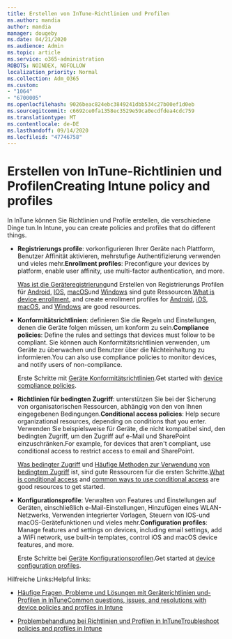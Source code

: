 ```yaml
---
title: Erstellen von InTune-Richtlinien und Profilen
ms.author: mandia
author: mandia
manager: dougeby
ms.date: 04/21/2020
ms.audience: Admin
ms.topic: article
ms.service: o365-administration
ROBOTS: NOINDEX, NOFOLLOW
localization_priority: Normal
ms.collection: Adm_O365
ms.custom:
- "1064"
- "6700005"
ms.openlocfilehash: 9026beac824ebc3849241dbb534c27b00ef1d0eb
ms.sourcegitcommit: c6692ce0fa1358ec3529e59ca0ecdfdea4cdc759
ms.translationtype: MT
ms.contentlocale: de-DE
ms.lasthandoff: 09/14/2020
ms.locfileid: "47746758"
---
```

# <a name="creating-intune-policy-and-profiles"></a><span data-ttu-id="fac16-102">Erstellen von InTune-Richtlinien und Profilen</span><span class="sxs-lookup"><span data-stu-id="fac16-102">Creating Intune policy and profiles</span></span>

<span data-ttu-id="fac16-103">In InTune können Sie Richtlinien und Profile erstellen, die verschiedene Dinge tun.</span><span class="sxs-lookup"><span data-stu-id="fac16-103">In Intune, you can create policies and profiles that do different things.</span></span>

- <span data-ttu-id="fac16-104">**Registrierungs profile**: vorkonfigurieren Ihrer Geräte nach Plattform, Benutzer Affinität aktivieren, mehrstufige Authentifizierung verwenden und vieles mehr.</span><span class="sxs-lookup"><span data-stu-id="fac16-104">**Enrollment profiles**: Preconfigure your devices by platform, enable user affinity, use multi-factor authentication, and more.</span></span>

  <span data-ttu-id="fac16-105">[Was ist die Geräteregistrierung](https://docs.microsoft.com/intune/device-enrollment)und Erstellen von Registrierungs Profilen für [Android](https://docs.microsoft.com/intune/android-enroll), [IOS](https://docs.microsoft.com/intune/ios-enroll), [macOS](https://docs.microsoft.com/intune/macos-enroll)und [Windows](https://docs.microsoft.com/intune/windows-enrollment-methods) sind gute Ressourcen.</span><span class="sxs-lookup"><span data-stu-id="fac16-105">[What is device enrollment](https://docs.microsoft.com/intune/device-enrollment), and create enrollment profiles for [Android](https://docs.microsoft.com/intune/android-enroll), [iOS](https://docs.microsoft.com/intune/ios-enroll), [macOS](https://docs.microsoft.com/intune/macos-enroll), and [Windows](https://docs.microsoft.com/intune/windows-enrollment-methods) are good resources.</span></span>

- <span data-ttu-id="fac16-106">**Konformitätsrichtlinien**: definieren Sie die Regeln und Einstellungen, denen die Geräte folgen müssen, um konform zu sein.</span><span class="sxs-lookup"><span data-stu-id="fac16-106">**Compliance policies**: Define the rules and settings that devices must follow to be compliant.</span></span> <span data-ttu-id="fac16-107">Sie können auch Konformitätsrichtlinien verwenden, um Geräte zu überwachen und Benutzer über die Nichteinhaltung zu informieren.</span><span class="sxs-lookup"><span data-stu-id="fac16-107">You can also use compliance policies to monitor devices, and notify users of non-compliance.</span></span>

  <span data-ttu-id="fac16-108">Erste Schritte mit [Geräte Konformitätsrichtlinien](https://docs.microsoft.com/intune/device-compliance-get-started).</span><span class="sxs-lookup"><span data-stu-id="fac16-108">Get started with [device compliance policies](https://docs.microsoft.com/intune/device-compliance-get-started).</span></span>
- <span data-ttu-id="fac16-109">**Richtlinien für bedingten Zugriff**: unterstützen Sie bei der Sicherung von organisatorischen Ressourcen, abhängig von den von Ihnen eingegebenen Bedingungen.</span><span class="sxs-lookup"><span data-stu-id="fac16-109">**Conditional access policies**: Help secure organizational resources, depending on conditions that you enter.</span></span> <span data-ttu-id="fac16-110">Verwenden Sie beispielsweise für Geräte, die nicht kompatibel sind, den bedingten Zugriff, um den Zugriff auf e-Mail und SharePoint einzuschränken.</span><span class="sxs-lookup"><span data-stu-id="fac16-110">For example, for devices that aren't compliant, use conditional access to restrict access to email and SharePoint.</span></span>

  <span data-ttu-id="fac16-111">[Was bedingter Zugriff](https://docs.microsoft.com/intune/conditional-access) und [Häufige Methoden zur Verwendung von bedingtem Zugriff](https://docs.microsoft.com/intune/conditional-access-intune-common-ways-use) ist, sind gute Ressourcen für die ersten Schritte.</span><span class="sxs-lookup"><span data-stu-id="fac16-111">[What is conditional access](https://docs.microsoft.com/intune/conditional-access) and [common ways to use conditional access](https://docs.microsoft.com/intune/conditional-access-intune-common-ways-use) are good resources to get started.</span></span>

- <span data-ttu-id="fac16-112">**Konfigurationsprofile**: Verwalten von Features und Einstellungen auf Geräten, einschließlich e-Mail-Einstellungen, Hinzufügen eines WLAN-Netzwerks, Verwenden integrierter Vorlagen, Steuern von IOS-und macOS-Gerätefunktionen und vieles mehr.</span><span class="sxs-lookup"><span data-stu-id="fac16-112">**Configuration profiles**: Manage features and settings on devices, including email settings, add a WiFi network, use built-in templates, control iOS and macOS device features, and more.</span></span>

  <span data-ttu-id="fac16-113">Erste Schritte bei [Geräte Konfigurationsprofilen](https://docs.microsoft.com/intune/device-profiles).</span><span class="sxs-lookup"><span data-stu-id="fac16-113">Get started at [device configuration profiles](https://docs.microsoft.com/intune/device-profiles).</span></span>

<span data-ttu-id="fac16-114">Hilfreiche Links:</span><span class="sxs-lookup"><span data-stu-id="fac16-114">Helpful links:</span></span>

- [<span data-ttu-id="fac16-115">Häufige Fragen, Probleme und Lösungen mit Geräterichtlinien und-Profilen in InTune</span><span class="sxs-lookup"><span data-stu-id="fac16-115">Common questions, issues, and resolutions with device policies and profiles in Intune</span></span>](https://docs.microsoft.com/intune/device-profile-troubleshoot)

- [<span data-ttu-id="fac16-116">Problembehandlung bei Richtlinien und Profilen in InTune</span><span class="sxs-lookup"><span data-stu-id="fac16-116">Troubleshoot policies and profiles in Intune</span></span>](https://docs.microsoft.com/intune/troubleshoot-policies-in-microsoft-intune)
